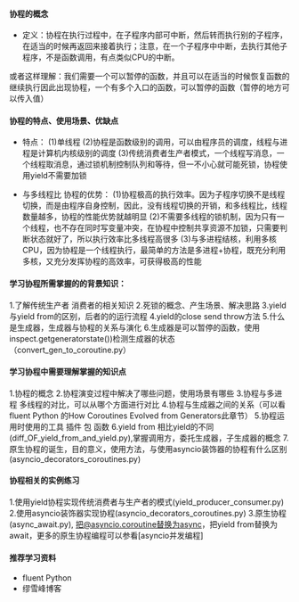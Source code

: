 #### 协程的概念
- 定义：协程在执行过程中，在子程序内部可中断，然后转而执行别的子程序，在适当的时候再返回来接着执行；注意，在一个子程序中中断，去执行其他子程序，不是函数调用，有点类似CPU的中断。

或者这样理解：我们需要一个可以暂停的函数，并且可以在适当的时候恢复函数的继续执行因此出现协程，一个有多个入口的函数，可以暂停的函数（暂停的地方可以传入值）

#### 协程的特点、使用场景、优缺点
- 特点：
(1)单线程
(2)协程是函数级别的调用，可以由程序员的调度，线程与进程是计算机内核级别的调度
(3)传统消费者生产者模式，一个线程写消息，一个线程取消息，通过锁机制控制队列和等待，但一不小心就可能死锁，协程使用yield不需要加锁

- 与多线程比 协程的优势：
(1)协程极高的执行效率。因为子程序切换不是线程切换，而是由程序自身控制，因此，没有线程切换的开销，和多线程比，线程数量越多，协程的性能优势就越明显
(2)不需要多线程的锁机制，因为只有一个线程，也不存在同时写变量冲突，在协程中控制共享资源不加锁，只需要判断状态就好了，所以执行效率比多线程高很多
(3)与多进程结核，利用多核CPU，因为协程是一个线程执行，最简单的方法是多进程+协程，既充分利用多核，又充分发挥协程的高效率，可获得极高的性能


#### 学习协程所需掌握的的背景知识：
1.了解传统生产者 消费者的相关知识
2.死锁的概念、产生场景、解决思路
3.yield与yield from的区别，后者的的运行流程
4.yield的close send throw方法
5.什么是生成器，生成器与协程的关系与演化
6.生成器是可以暂停的函数，使用inspect.getgeneratorstate())检测生成器的状态（convert_gen_to_coroutine.py）

#### 学习协程中需要理解掌握的知识点
1.协程的概念
2.协程演变过程中解决了哪些问题，使用场景有哪些
3.协程与多进程 多线程的对比，可以从哪个方面进行对比
4.协程与生成器之间的关系（可以看fluent Python 的How Coroutines Evolved from Generators此章节）
5.协程运用时使用的工具 插件  包 函数
6.yield from 相比yield的不同(diff_OF_yield_from_and_yield.py),掌握调用方，委托生成器，子生成器的概念
7.原生协程的诞生，目的意义，使用方法，与使用asyncio装饰器的协程有什么区别(asyncio_decorators_coroutines.py)


#### 协程相关的实例练习
1.使用yield协程实现传统消费者与生产者的模式(yield_producer_consumer.py)
2.使用asyncio装饰器实现协程(asyncio_decorators_coroutines.py)
3.原生协程(async_await.py), 把@asyncio.coroutine替换为async，把yield from替换为await，更多的原生协程编程可以参看[asyncio并发编程]



#### 推荐学习资料
- fluent Python
- 缪雪峰博客
